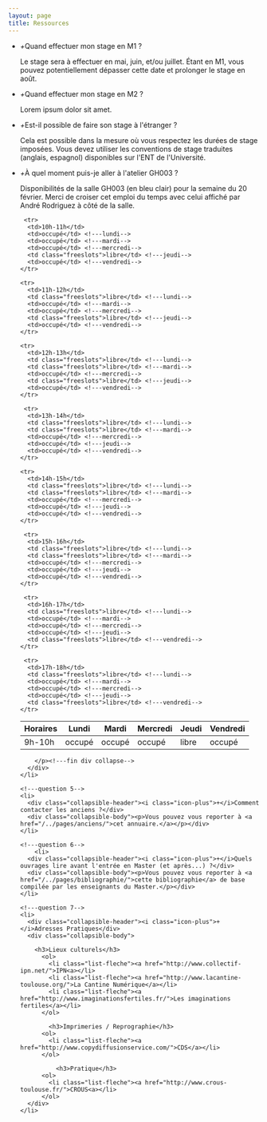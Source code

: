 ```yaml
---
layout: page
title: Ressources
---
```



<ul class="collapsible" data-collapsible="accordion">
    <!---question 1-->
    <li>
      <div class="collapsible-header"><i class="icon-plus">+</i>Quand effectuer mon stage en M1 ?</div>
      <div class="collapsible-body"><p>Le stage sera à effectuer en mai, juin, et/ou juillet. Étant en M1, vous pouvez potentiellement dépasser cette date et prolonger le stage en août.</p></div>
    </li>
    <!---question 2-->
    <li>
      <div class="collapsible-header"><i class="icon-plus">+</i>Quand effectuer mon stage en M2 ?</div>
      <div class="collapsible-body"><p>Lorem ipsum dolor sit amet.</p></div>
    </li>
    <!---question 3-->
    <li>
      <div class="collapsible-header"><i class="icon-plus">+</i>Est-il possible de faire son stage à l'étranger ?</div>
      <div class="collapsible-body"><p>Cela est possible dans la mesure où vous respectez les durées de stage imposées. Vous devez utiliser les conventions de stage traduites (anglais, espagnol) disponibles sur l'ENT de l'Université.</p></div>
    </li>
        <!---question 4-->
    <li>
      <div class="collapsible-header"><i class="icon-plus">+</i>À quel moment puis-je aller à l'atelier GH003 ?</div>
      <div class="collapsible-body">
        <p>Disponibilités de la salle GH003 (en bleu clair) pour la semaine du 20 février.
         Merci de croiser cet emploi du temps avec celui affiché par André Rodriguez à côté de la salle. 
          <table>
               <thead>
                    <tr>
                      <th>Horaires</th>
                      <th>Lundi</th>
                      <th>Mardi</th>
                      <th>Mercredi</th>
                      <th>Jeudi</th>
                      <th>Vendredi</th>
                    </tr>
                </thead>
  <tbody>
    <tr>
      <td>9h-10h</td>
      <td>occupé</td> <!---lundi-->
      <td>occupé</td> <!---mardi-->
      <td>occupé</td> <!---mercredi-->
      <td class="freeslots">libre</td> <!---jeudi-->
      <td>occupé</td> <!---vendredi-->
    </tr>
  
     <tr>
      <td>10h-11h</td>
      <td>occupé</td> <!---lundi-->
      <td>occupé</td> <!---mardi-->
      <td>occupé</td> <!---mercredi-->
      <td class="freeslots">libre</td> <!---jeudi-->
      <td>occupé</td> <!---vendredi-->
    </tr>

    <tr>
      <td>11h-12h</td>
      <td class="freeslots">libre</td> <!---lundi-->
      <td>occupé</td> <!---mardi-->
      <td>occupé</td> <!---mercredi-->
      <td class="freeslots">libre</td> <!---jeudi-->
      <td>occupé</td> <!---vendredi-->
    </tr>

    <tr>
      <td>12h-13h</td>
      <td class="freeslots">libre</td> <!---lundi-->
      <td class="freeslots">libre</td> <!---mardi-->
      <td>occupé</td> <!---mercredi-->
      <td class="freeslots">libre</td> <!---jeudi-->
      <td>occupé</td> <!---vendredi-->
    </tr>

     <tr>
      <td>13h-14h</td>
      <td class="freeslots">libre</td> <!---lundi-->
      <td class="freeslots">libre</td> <!---mardi-->
      <td>occupé</td> <!---mercredi-->
      <td>occupé</td> <!---jeudi-->
      <td>occupé</td> <!---vendredi-->
    </tr>
      
    <tr>
      <td>14h-15h</td>
      <td class="freeslots">libre</td> <!---lundi-->
      <td class="freeslots">libre</td> <!---mardi-->
      <td>occupé</td> <!---mercredi-->
      <td>occupé</td> <!---jeudi-->
      <td>occupé</td> <!---vendredi-->
    </tr>

     <tr>
      <td>15h-16h</td>
      <td class="freeslots">libre</td> <!---lundi-->
      <td class="freeslots">libre</td> <!---mardi-->
      <td>occupé</td> <!---mercredi-->
      <td>occupé</td> <!---jeudi-->
      <td>occupé</td> <!---vendredi-->
    </tr>

     <tr>
      <td>16h-17h</td>
      <td class="freeslots">libre</td> <!---lundi-->
      <td>occupé</td> <!---mardi-->
      <td>occupé</td> <!---mercredi-->
      <td>occupé</td> <!---jeudi-->
      <td class="freeslots">libre</td> <!---vendredi-->
    </tr>

     <tr>
      <td>17h-18h</td>
      <td class="freeslots">libre</td> <!---lundi-->
      <td>occupé</td> <!---mardi-->
      <td>occupé</td> <!---mercredi-->
      <td>occupé</td> <!---jeudi-->
      <td class="freeslots">libre</td> <!---vendredi-->
    </tr>
    
  </tbody>
</table>

        </p><!---fin div collapse-->
      </div>
    </li>

    <!---question 5-->
    <li>
      <div class="collapsible-header"><i class="icon-plus">+</i>Comment contacter les anciens ?</div>
      <div class="collapsible-body"><p>Vous pouvez vous reporter à <a href="/../pages/anciens/">cet annuaire.</a></p></div>
    </li>

    <!---question 6-->
        <li>
      <div class="collapsible-header"><i class="icon-plus">+</i>Quels ouvrages lire avant l'entrée en Master (et après...) ?</div>
      <div class="collapsible-body"><p>Vous pouvez vous reporter à <a href="/../pages/bibliographie/">cette bibliographie</a> de base compilée par les enseignants du Master.</p></div>
    </li>

    <!---question 7-->
    <li>
      <div class="collapsible-header"><i class="icon-plus">+</i>Adresses Pratiques</div>
      <div class="collapsible-body">

        <h3>Lieux culturels</h3>
          <ol>
            <li class="list-fleche"><a href="http://www.collectif-ipn.net/">IPN<a></li>
            <li class="list-fleche"><a href="http://www.lacantine-toulouse.org/">La Cantine Numérique</a></li>
            <li class="list-fleche"><a href="http://www.imaginationsfertiles.fr/">Les imaginations fertiles</a></li>
          </ol>

            <h3>Imprimeries / Reprographie</h3>
          <ol>
            <li class="list-fleche"><a href="http://www.copydiffusionservice.com/">CDS</a></li>
          </ol>

              <h3>Pratique</h3>
          <ol>
            <li class="list-fleche"><a href="http://www.crous-toulouse.fr/">CROUS<a></li>
          </ol>
      </div>
    </li>
 

  


  </ul>